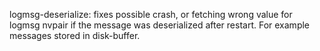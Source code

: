 logmsg-deserialize: fixes possible crash, or fetching wrong value for logmsg nvpair if the message was deserialized after restart. For example messages stored in disk-buffer.
